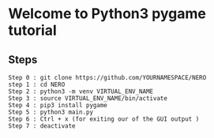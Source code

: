 # Welcome to Python3 pygame tutorial


## Steps
    Step 0 : git clone https://github.com/YOURNAMESPACE/NERO
    step 1 : cd NERO
    Step 2 : python3 -m venv VIRTUAL_ENV_NAME 
    Step 3 : source VIRTUAL_ENV_NAME/bin/activate
    Step 4 : pip3 install pygame
    Step 5 : python3 main.py
    Step 6 : Ctrl + x (for exiting our of the GUI output )
    Step 7 : deactivate
    
